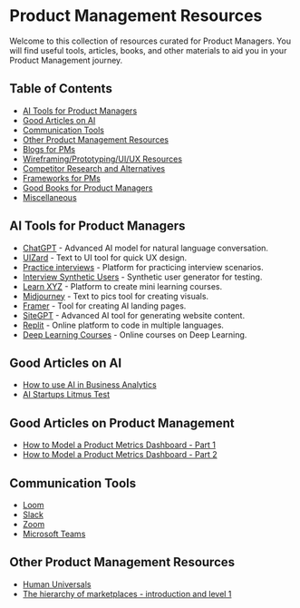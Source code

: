 # Product Management Resources 

Welcome to this collection of resources curated for Product Managers. You will find useful tools, articles, books, and other materials to aid you in your Product Management journey.

## Table of Contents
- [AI Tools for Product Managers](#ai-tools-for-product-managers)
- [Good Articles on AI](#good-articles-on-ai)
- [Communication Tools](#communication-tools)
- [Other Product Management Resources](#other-product-management-resources)
- [Blogs for PMs](#blogs-for-pms)
- [Wireframing/Prototyping/UI/UX Resources](#wireframing-prototyping-ui-ux-resources)
- [Competitor Research and Alternatives](#competitor-research-and-alternatives)
- [Frameworks for PMs](#frameworks-for-pms)
- [Good Books for Product Managers](#good-books-for-product-managers)
- [Miscellaneous](#miscellaneous)

## AI Tools for Product Managers
* [ChatGPT](https://chat.openai.com/) - Advanced AI model for natural language conversation.
* [UIZard](https://app.uizard.io/) - Text to UI tool for quick UX design.
* [Practice interviews](https://interviewsby.ai/) - Platform for practicing interview scenarios.
* [Interview Synthetic Users](https://app.syntheticusers.com/) - Synthetic user generator for testing.
* [Learn XYZ](https://www.learn.xyz/) - Platform to create mini learning courses.
* [Midjourney](https://www.midjourney.com/app/) - Text to pics tool for creating visuals.
* [Framer](https://www.framer.com/) - Tool for creating AI landing pages.
* [SiteGPT](https://sitegpt.ai/) - Advanced AI tool for generating website content.
* [Replit](https://replit.com/) - Online platform to code in multiple languages.
* [Deep Learning Courses](https://learn.deeplearning.ai/) - Online courses on Deep Learning.

## Good Articles on AI
* [How to use AI in Business Analytics](https://ai4bi.beehiiv.com/p/ai-business-analytics)
* [AI Startups Litmus Test](https://www.nfx.com/post/ai-startup-litmus-test)

## Good Articles on Product Management
* [How to Model a Product Metrics Dashboard - Part 1](https://aatir.substack.com/p/how-to-model-a-product-metrics-dashboard)
* [How to Model a Product Metrics Dashboard - Part 2](https://aatir.substack.com/p/how-to-model-a-product-metrics-dashboard-ec6?) 

## Communication Tools
* [Loom](https://www.loom.com/)
* [Slack](https://slack.com/)
* [Zoom](https://zoom.us/)
* [Microsoft Teams](https://www.microsoft.com/en-ww/microsoft-teams/group-chat-software)

## Other Product Management Resources
* [Human Universals](https://en.wikipedia.org/wiki/Human_Universals)
* [The hierarchy of marketplaces - introduction and level 1](https://sarahtavel.medium.com/the-hierarchy-of-marketplaces-introduction-and-level-1-983995aa218e)




